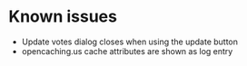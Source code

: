 # Known issues #

  * Update votes dialog closes when using the update button
  * opencaching.us cache attributes are shown as log entry